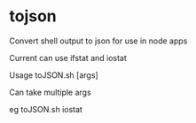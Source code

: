 # tojson

Convert shell output to json for use in node apps

Current can use ifstat and iostat

Usage toJSON.sh [args]

Can take multiple args

eg toJSON.sh iostat
